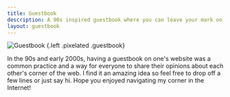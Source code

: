 ```yaml
---
title: Guestbook
description: A 90s inspired guestbook where you can leave your mark on this website.
layout: guestbook
---
```


<style>
figure.guestbook {
  margin-top: 0;
  width: 6rem;
}
</style>

![](https://media.hacdias.com/2022-03-01-guestbook.gif "Guestbook")
{.left .pixelated .guestbook}

In the 90s and early 2000s, having a guestbook on one's website was a common practice and a way for everyone to share their opinions about each other's corner of the web. I find it an amazing idea so feel free to drop off a few lines or just say hi. Hope you enjoyed navigating my corner in the Internet!

<!--more-->
